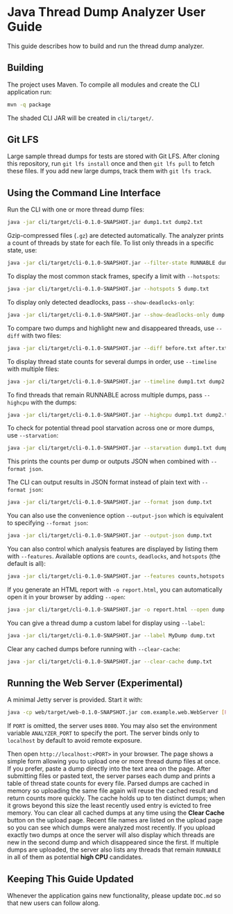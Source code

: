 # Java Thread Dump Analyzer User Guide

This guide describes how to build and run the thread dump analyzer.

## Building

The project uses Maven. To compile all modules and create the CLI application run:

```bash
mvn -q package
```

The shaded CLI JAR will be created in `cli/target/`.

## Git LFS

Large sample thread dumps for tests are stored with Git LFS. After cloning this
repository, run `git lfs install` once and then `git lfs pull` to fetch these
files. If you add new large dumps, track them with `git lfs track`.

## Using the Command Line Interface

Run the CLI with one or more thread dump files:

```bash
java -jar cli/target/cli-0.1.0-SNAPSHOT.jar dump1.txt dump2.txt
```

Gzip-compressed files (`.gz`) are detected automatically.
The analyzer prints a count of threads by state for each file.
To list only threads in a specific state, use:

```bash
java -jar cli/target/cli-0.1.0-SNAPSHOT.jar --filter-state RUNNABLE dump.txt
```

To display the most common stack frames, specify a limit with `--hotspots`:

```bash
java -jar cli/target/cli-0.1.0-SNAPSHOT.jar --hotspots 5 dump.txt
```

To display only detected deadlocks, pass `--show-deadlocks-only`:

```bash
java -jar cli/target/cli-0.1.0-SNAPSHOT.jar --show-deadlocks-only dump.txt
```

To compare two dumps and highlight new and disappeared threads, use `--diff` with two files:

```bash
java -jar cli/target/cli-0.1.0-SNAPSHOT.jar --diff before.txt after.txt
```

To display thread state counts for several dumps in order, use `--timeline` with multiple files:

```bash
java -jar cli/target/cli-0.1.0-SNAPSHOT.jar --timeline dump1.txt dump2.txt
```

To find threads that remain RUNNABLE across multiple dumps, pass `--highcpu` with the dumps:

```bash
java -jar cli/target/cli-0.1.0-SNAPSHOT.jar --highcpu dump1.txt dump2.txt
```

To check for potential thread pool starvation across one or more dumps, use `--starvation`:

```bash
java -jar cli/target/cli-0.1.0-SNAPSHOT.jar --starvation dump1.txt dump2.txt
```

This prints the counts per dump or outputs JSON when combined with `--format json`.

The CLI can output results in JSON format instead of plain text with `--format json`:

```bash
java -jar cli/target/cli-0.1.0-SNAPSHOT.jar --format json dump.txt
```
You can also use the convenience option `--output-json` which is equivalent to
specifying `--format json`:
```bash
java -jar cli/target/cli-0.1.0-SNAPSHOT.jar --output-json dump.txt
```

You can also control which analysis features are displayed by listing them with `--features`.
Available options are `counts`, `deadlocks`, and `hotspots` (the default is all):

```bash
java -jar cli/target/cli-0.1.0-SNAPSHOT.jar --features counts,hotspots dump.txt
```

If you generate an HTML report with `-o report.html`, you can automatically open
it in your browser by adding `--open`:

```bash
java -jar cli/target/cli-0.1.0-SNAPSHOT.jar -o report.html --open dump.txt
```

You can give a thread dump a custom label for display using `--label`:

```bash
java -jar cli/target/cli-0.1.0-SNAPSHOT.jar --label MyDump dump.txt
```

Clear any cached dumps before running with `--clear-cache`:

```bash
java -jar cli/target/cli-0.1.0-SNAPSHOT.jar --clear-cache dump.txt
```

## Running the Web Server (Experimental)

A minimal Jetty server is provided. Start it with:

```bash
java -cp web/target/web-0.1.0-SNAPSHOT.jar com.example.web.WebServer [PORT]
```
If `PORT` is omitted, the server uses `8080`. You may also set the environment
variable `ANALYZER_PORT` to specify the port. The server binds only to
`localhost` by default to avoid remote exposure.

Then open `http://localhost:<PORT>` in your browser. The page shows a simple
form allowing you to upload one or more thread dump files at once. If you prefer,
paste a dump directly into the text area on the page. After submitting files or
pasted text, the server parses each dump and prints a table of thread state counts for every file.
Parsed dumps are cached in memory so uploading the same file again will reuse
the cached result and return counts more quickly. The cache holds up to ten
distinct dumps; when it grows beyond this size the least recently used entry
is evicted to free memory.
You can clear all cached dumps at any time using the **Clear Cache** button on
the upload page.
Recent file names are listed on the upload page so you can see which
dumps were analyzed most recently.
If you upload exactly two dumps at once the server will also display which
threads are new in the second dump and which disappeared since the first.
If multiple dumps are uploaded, the server also lists any threads that remain
`RUNNABLE` in all of them as potential **high CPU** candidates.

## Keeping This Guide Updated

Whenever the application gains new functionality, please update `DOC.md` so that new users can follow along.
